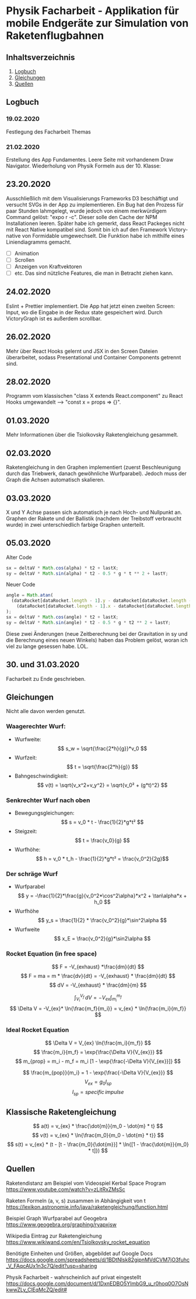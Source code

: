 # Physik Facharbeit - Applikation für mobile Endgeräte zur Simulation von Raketenflugbahnen

## Inhaltsverzeichnis

1. [Logbuch](#Logbuch)
2. [Gleichungen](#Gleichungen)
3. [Quellen](#Quellen)

## Logbuch

### 19.02.2020

Festlegung des Facharbeit Themas

### 21.02.2020

Erstellung des App Fundamentes. Leere Seite mit vorhandenem Draw Navigator.
Wiederholung von Physik Formeln aus der 10. Klasse:

## 23.20.2020

Ausschließlich mit dem Visualisierungs Frameworks D3 beschäftigt und versucht SVGs in der App zu implementieren. Ein Bug hat den Prozess für paar Stunden lahmgelegt, wurde jedoch von einem merkwürdigem Command gelöst: "expo r -c". Dieser solle den Cache der NPM Installationen leeren. Später habe ich gemerkt, dass React Packeges nicht mit React Native kompatibel sind. Somit bin ich auf den Framework Victory-native von Formidable umgewechselt. Die Funktion habe ich mithilfe eines Liniendiagramms gemacht.

- [ ] Animation
- [ ] Scrollen
- [ ] Anzeigen von Kraftvektoren
- [ ] etc.
      Das sind nützliche Features, die man in Betracht ziehen kann.

## 24.02.2020

Eslint + Prettier implementiert. Die App hat jetzt einen zweiten Screen: Input, wo die Eingabe in der Redux state gespeichert wird. Durch VictoryGraph ist es außerdem scrollbar.

## 26.02.2020

Mehr über React Hooks gelernt und JSX in den Screen Dateien überarbeitet, sodass Presentational und Container Components getrennt sind.

## 28.02.2020

Programm vom klassischen "class X extends React.component" zu React Hooks umgewandelt --> "const x = props => {}".

## 01.03.2020

Mehr Informationen über die Tsiolkovsky Raketengleichung gesammelt.

## 02.03.2020

Raketengleichung in den Graphen implementiert (zuerst Beschleunigung durch das Triebwerk, danach gewöhnliche Wurfparabel). Jedoch muss der Graph die Achsen automatisch skalieren.

## 03.03.2020

X und Y Achse passen sich automatisch je nach Hoch- und Nullpunkt an. Graphen der Rakete und der Ballistik (nachdem der Treibstoff verbraucht wurde) in zwei unterschiedlich farbige Graphen unterteilt.

## 05.03.2020

Alter Code

```javascript
sx = deltaV * Math.cos(alpha) * t2 + lastX;
sy = deltaV * Math.sin(alpha) * t2 - 0.5 * g * t ** 2 + lastY;
```

Neuer Code

```javascript
angle = Math.atan(
  (dataRocket[dataRocket.length - 1].y - dataRocket[dataRocket.length - 2].y) /
    (dataRocket[dataRocket.length - 1].x - dataRocket[dataRocket.length - 2].x)
);
sx = deltaV * Math.cos(angle) * t2 + lastX;
sy = deltaV * Math.sin(angle) * t2 - 0.5 * g * t2 ** 2 + lastY;
```

Diese zwei Änderungen (neue Zeitberechnung bei der Gravitation in sy und die Berechnung eines neuen Winkels) haben das Problem gelöst, woran ich viel zu lange gesessen habe. LOL.

## 30. und 31.03.2020

Facharbeit zu Ende geschrieben.

## Gleichungen

Nicht alle davon werden genutzt.

### Waagerechter Wurf:

- Wurfweite:  
  $$ s_w = \sqrt{\frac{2*h}{g}}*v_0  $$
- Wurfzeit:  
  $$ t = \sqrt{\frac{2*h}{g}} $$
- Bahngeschwindigkeit:  
  $$ v(t) = \sqrt{v_x^2+v_y^2} = \sqrt{v_0² + (g*t)^2} $$

### Senkrechter Wurf nach oben

- Bewegungsgleichungen:
  $$ s = v_0 * t - \frac{1}{2}*g*t² $$
- Steigzeit:  
  $$ t = \frac{v_0}{g} $$
- Wurfhöhe:  
  $$ h = v_0 * t_h - \frac{1}{2}*g*t² = \frac{v_0^2}{2g}$$

### Der schräge Wurf

- Wurfparabel
  $$ y = -\frac{1}{2}*\frac{g}{v_0^2*\cos^2\alpha}*x^2 + \tan\alpha*x + h_0 $$
- Wurfhöhe
  $$ y_s = \frac{1}{2} * \frac{v_0^2}{g}*\sin^2\alpha $$
- Wurfweite
  $$ x_E = \frac{v_0^2}{g}*\sin2\alpha $$

### Rocket Equation (in free space)

$$ F = -V_{exhaust} *\frac{dm}{dt} $$
$$ F = ma = m * \frac{dv}{dt} = -V_{exhaust} * \frac{dm}{dt} $$
$$ dV = -V_{exhaust} * \frac{dm}{m} $$

$$ \int_{V_i}^{V_f} \, dV = -V_{ex} \int_{m_i}^{m_f} $$
$$ \Delta V = -V_{ex}* \ln{\frac{m_f}{m_i}} = v_{ex} * \ln{\frac{m_i}{m_f}} $$

### Ideal Rocket Equation

$$ \Delta V = V_{ex} \ln{\frac{m_i}{m_f}} $$
$$ \frac{m_i}{m_f} = \exp{\frac{\Delta V}{V_{ex}}} $$
$$ m_{prop} = m_i - m_f = m_i [1 - \exp{\frac{-\Delta V}{V_{ex}}]} $$

$$ \frac{m_{pop}}{m_i} = 1 - \exp{\frac{-\Delta V}{V_{ex}}} $$
$$ V_{ex} = g_0 I_{sp} $$
$$ I_{sp} = specific\, impulse $$

## Klassische Raketengleichung

$$ a(t) = v_{ex} * \frac{\dot{m}}{m_0 - \dot{m} * t} $$
$$ v(t) = v_{ex} * \ln{\frac{m_0}{m_0 - \dot{m} * t}} $$
$$ s(t) = v_{ex} * (t - [t - \frac{m_0}{\dot{m}}] * \ln{[1 - \frac{\dot{m}}{m_0} * t]}) $$

## Quellen

Raketendistanz am Beispiel vom Videospiel Kerbal Space Program
https://www.youtube.com/watch?v=zLitRxZMsSc

Raketen Formeln (a, v, s) zusammen in Abhängigkeit von t
https://lexikon.astronomie.info/java/raketengleichung/function.html

Beispiel Graph Wurfparabel auf Geogebra
https://www.geogebra.org/graphing/ryapxjsw

Wikipedia Eintrag zur Raketengleichung
https://www.wikiwand.com/en/Tsiolkovsky_rocket_equation

Benötigte Einheiten und Größen, abgebildet auf Google Docs
https://docs.google.com/spreadsheets/d/1BDtNlsk82gipnMVdCVM7jO3fuhc_V_FAqcAUx1n3c7Q/edit?usp=sharing

Physik Facharbeit - wahrscheinlich auf privat eingestellt
https://docs.google.com/document/d/1DxnEDBO5YImbG9_u_r0hoq0O7OsNkwwZLy_ClEqMcZQ/edit#
